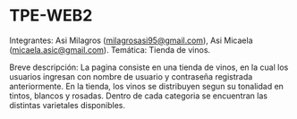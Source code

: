 # TPE-WEB2
Integrantes: Asi Milagros (milagrosasi95@gmail.com), Asi Micaela (micaela.asic@gmail.com).
Temática: Tienda de vinos.

Breve descripción: La pagina consiste en una tienda de vinos, en la cual los usuarios ingresan con nombre de usuario y contraseña registrada anteriormente. En la tienda, los vinos se distribuyen segun su tonalidad en tintos, blancos y rosadas. Dentro de cada categoria se encuentran las distintas varietales disponibles.

